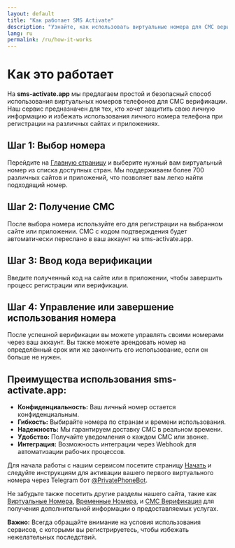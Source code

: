 ```yaml
---
layout: default
title: "Как работает SMS Activate"
description: "Узнайте, как использовать виртуальные номера для СМС верификации с sms-activate.app"
lang: ru
permalink: /ru/how-it-works
---
```


# Как это работает

На **sms-activate.app** мы предлагаем простой и безопасный способ использования виртуальных номеров телефонов для СМС верификации. Наш сервис предназначен для тех, кто хочет защитить свою личную информацию и избежать использования личного номера телефона при регистрации на различных сайтах и приложениях.

## Шаг 1: Выбор номера
Перейдите на [Главную страницу](/ru/) и выберите нужный вам виртуальный номер из списка доступных стран. Мы поддерживаем более 700 различных сайтов и приложений, что позволяет вам легко найти подходящий номер.

## Шаг 2: Получение СМС
После выбора номера используйте его для регистрации на выбранном сайте или приложении. СМС с кодом подтверждения будет автоматически переслано в ваш аккаунт на sms-activate.app.

## Шаг 3: Ввод кода верификации
Введите полученный код на сайте или в приложении, чтобы завершить процесс регистрации или верификации.

## Шаг 4: Управление или завершение использования номера
После успешной верификации вы можете управлять своими номерами через ваш аккаунт. Вы также можете арендовать номер на определённый срок или же закончить его использование, если он больше не нужен.

## Преимущества использования sms-activate.app:
- **Конфиденциальность:** Ваш личный номер остается конфиденциальным.
- **Гибкость:** Выбирайте номера по странам и времени использования.
- **Надежность:** Мы гарантируем доставку СМС в реальном времени.
- **Удобство:** Получайте уведомления о каждом СМС или звонке.
- **Интеграция:** Возможность интеграции через Webhook для автоматизации рабочих процессов.

Для начала работы с нашим сервисом посетите страницу [Начать](/ru/get-started) и следуйте инструкциям для активации вашего первого виртуального номера через Telegram бот [@PrivatePhoneBot](https://t.me/PrivatePhoneBot).

Не забудьте также посетить другие разделы нашего сайта, такие как [Виртуальные Номера](/ru/virtual-phone-numbers), [Временные Номера](/ru/temporary-phone-numbers), и [СМС Верификация](/ru/sms-verification) для получения дополнительной информации о предоставляемых услугах.

**Важно:** Всегда обращайте внимание на условия использования сервисов, с которыми вы регистрируетесь, чтобы избежать нежелательных последствий.